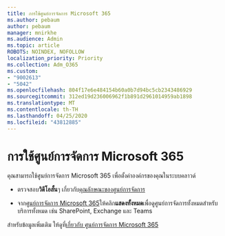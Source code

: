 ```yaml
---
title: การใช้ศูนย์การจัดการ Microsoft 365
ms.author: pebaum
author: pebaum
manager: mnirkhe
ms.audience: Admin
ms.topic: article
ROBOTS: NOINDEX, NOFOLLOW
localization_priority: Priority
ms.collection: Adm_O365
ms.custom:
- "9002613"
- "5042"
ms.openlocfilehash: 804f17e6e484154b60a0b7d94bc5cb2343486929
ms.sourcegitcommit: 312ed19d236006962f1b891d2961014959ab1898
ms.translationtype: MT
ms.contentlocale: th-TH
ms.lasthandoff: 04/25/2020
ms.locfileid: "43812885"
---
```

# <a name="using-the-microsoft-365-admin-center"></a>การใช้ศูนย์การจัดการ Microsoft 365

คุณสามารถใช้ศูนย์การจัดการ Microsoft 365 เพื่อตั้งค่าองค์กรของคุณในระบบคลาวด์

- ตรวจสอบ**วิดีโอสั้น**ๆ เกี่ยวกับ[คุณลักษณะของศูนย์การจัดการ](https://www.microsoft.com/videoplayer/embed/RWfvDL)

- จาก[ศูนย์การจัดการ Microsoft 365](https://admin.microsoft.com/AdminPortal/Home#/homepage)ให้คลิก**แสดงทั้งหมด**เพื่อดูศูนย์การจัดการทั้งหมดสําหรับบริการทั้งหมด เช่น SharePoint, Exchange และ Teams

สําหรับข้อมูลเพิ่มเติม ให้ดูที่[เกี่ยวกับ ศูนย์การจัดการ Microsoft 365](https://docs.microsoft.com/microsoft-365/admin/admin-overview/about-the-admin-center)
